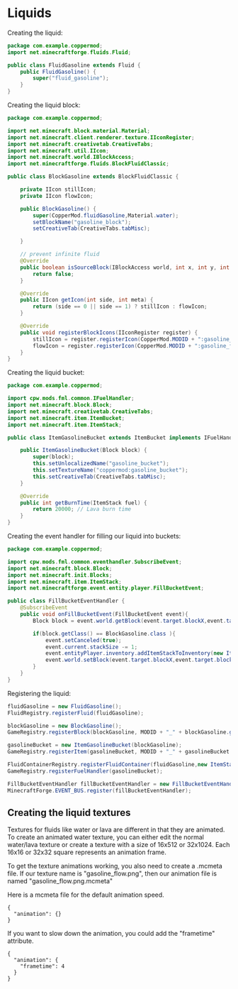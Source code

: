# Liquids

Creating the liquid:
```java
package com.example.coppermod;
import net.minecraftforge.fluids.Fluid;

public class FluidGasoline extends Fluid {
    public FluidGasoline() {
        super("fluid_gasoline");
    }
}
```

Creating the liquid block:

```java
package com.example.coppermod;

import net.minecraft.block.material.Material;
import net.minecraft.client.renderer.texture.IIconRegister;
import net.minecraft.creativetab.CreativeTabs;
import net.minecraft.util.IIcon;
import net.minecraft.world.IBlockAccess;
import net.minecraftforge.fluids.BlockFluidClassic;

public class BlockGasoline extends BlockFluidClassic {

    private IIcon stillIcon;
    private IIcon flowIcon;

    public BlockGasoline() {
        super(CopperMod.fluidGasoline,Material.water);
        setBlockName("gasoline_block");
        setCreativeTab(CreativeTabs.tabMisc);

    }

    // prevent infinite fluid
    @Override
    public boolean isSourceBlock(IBlockAccess world, int x, int y, int z) {
        return false;
    }

    @Override
    public IIcon getIcon(int side, int meta) {
        return (side == 0 || side == 1) ? stillIcon : flowIcon;
    }

    @Override
    public void registerBlockIcons(IIconRegister register) {
        stillIcon = register.registerIcon(CopperMod.MODID + ":gasoline_still");
        flowIcon = register.registerIcon(CopperMod.MODID + ":gasoline_flow");
    }
}
```

Creating the liquid bucket:
```java
package com.example.coppermod;

import cpw.mods.fml.common.IFuelHandler;
import net.minecraft.block.Block;
import net.minecraft.creativetab.CreativeTabs;
import net.minecraft.item.ItemBucket;
import net.minecraft.item.ItemStack;

public class ItemGasolineBucket extends ItemBucket implements IFuelHandler {

    public ItemGasolineBucket(Block block) {
        super(block);
        this.setUnlocalizedName("gasoline_bucket");
        this.setTextureName("coppermod:gasoline_bucket");
        this.setCreativeTab(CreativeTabs.tabMisc);
    }

    @Override
    public int getBurnTime(ItemStack fuel) {
        return 20000; // Lava burn time
    }
}
```

Creating the event handler for filling our liquid into buckets:

```java
package com.example.coppermod;

import cpw.mods.fml.common.eventhandler.SubscribeEvent;
import net.minecraft.block.Block;
import net.minecraft.init.Blocks;
import net.minecraft.item.ItemStack;
import net.minecraftforge.event.entity.player.FillBucketEvent;

public class FillBucketEventHandler {
    @SubscribeEvent
    public void onFillBucketEvent(FillBucketEvent event){
        Block block = event.world.getBlock(event.target.blockX,event.target.blockY,event.target.blockZ);

        if(block.getClass() == BlockGasoline.class ){
            event.setCanceled(true);
            event.current.stackSize -= 1;
            event.entityPlayer.inventory.addItemStackToInventory(new ItemStack(CopperMod.gasolineBucket));
            event.world.setBlock(event.target.blockX,event.target.blockY,event.target.blockZ, Blocks.air);
        }
    }
}
```

Registering the liquid:

```java
fluidGasoline = new FluidGasoline();
FluidRegistry.registerFluid(fluidGasoline);

blockGasoline = new BlockGasoline();
GameRegistry.registerBlock(blockGasoline, MODID + "_" + blockGasoline.getUnlocalizedName());

gasolineBucket = new ItemGasolineBucket(blockGasoline);
GameRegistry.registerItem(gasolineBucket, MODID + "_" + gasolineBucket.getUnlocalizedName());

FluidContainerRegistry.registerFluidContainer(fluidGasoline,new ItemStack(gasolineBucket), new ItemStack(Items.bucket));
GameRegistry.registerFuelHandler(gasolineBucket);

FillBucketEventHandler fillBucketEventHandler = new FillBucketEventHandler();
MinecraftForge.EVENT_BUS.register(fillBucketEventHandler);
```

## Creating the liquid textures

Textures for fluids like water or lava are different in that they are animated. To create an animated water texture,
you can either edit the normal water/lava texture or create a texture with a size of 16x512 or 32x1024. Each 16x16 or
32x32 square represents an animation frame.

To get the texture animations working, you also need to create a .mcmeta file. If our texture name is
"gasoline_flow.png", then our animation file is named "gasoline_flow.png.mcmeta"

Here is a mcmeta file for the default animation speed.

```
{
  "animation": {}
}
```

If you want to slow down the animation, you could add the "frametime" attribute.

```
{
  "animation": {
    "frametime": 4
  }
}
```